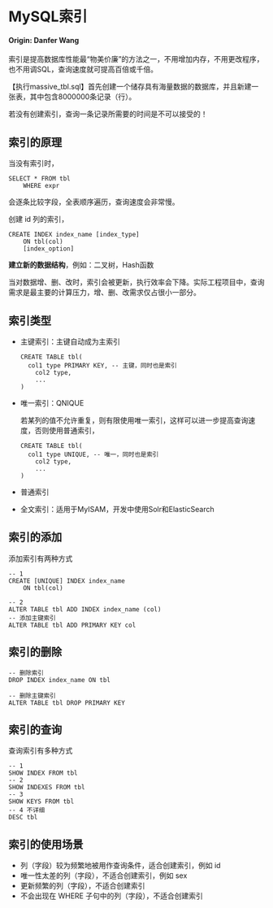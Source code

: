 # MySQL索引

#### **Origin: Danfer Wang**

索引是提高数据库性能最“物美价廉”的方法之一，不用增加内存，不用更改程序，也不用调SQL，查询速度就可提高百倍或千倍。

【执行massive_tbl.sql】首先创建一个储存具有海量数据的数据库，并且新建一张表，其中包含8000000条记录（行）。

若没有创建索引，查询一条记录所需要的时间是不可以接受的！

## 索引的原理

当没有索引时，

```mysql
SELECT * FROM tbl
	WHERE expr
```

会逐条比较字段，全表顺序遍历，查询速度会非常慢。

创建 id 列的索引，

```mysql
CREATE INDEX index_name [index_type] 
	ON tbl(col)
	[index_option]
```

**建立新的数据结构**，例如：二叉树，Hash函数

当对数据增、删、改时，索引会被更新，执行效率会下降。实际工程项目中，查询需求是最主要的计算压力，增、删、改需求仅占很小一部分。

## 索引类型

- 主键索引：主键自动成为主索引

  ```mysql
  CREATE TABLE tbl(
  	col1 type PRIMARY KEY, -- 主键，同时也是索引
      col2 type,
      ...
  )
  ```

- 唯一索引：QNIQUE

  ​	若某列的值不允许重复，则有限使用唯一索引，这样可以进一步提高查询速度，否则使用普通索引，

  ```mysql
  CREATE TABLE tbl(
  	col1 type UNIQUE, -- 唯一，同时也是索引
      col2 type,
      ...
  )
  ```

- 普通索引

- 全文索引：适用于MyISAM，开发中使用Solr和ElasticSearch

## 索引的添加

添加索引有两种方式

```mysql
-- 1
CREATE [UNIQUE] INDEX index_name 
	ON tbl(col)

-- 2
ALTER TABLE tbl ADD INDEX index_name (col)
-- 添加主键索引
ALTER TABLE tbl ADD PRIMARY KEY col
```

## 索引的删除

```mysql
-- 删除索引
DROP INDEX index_name ON tbl

-- 删除主键索引
ALTER TABLE tbl DROP PRIMARY KEY
```

## 索引的查询

查询索引有多种方式

```mysql
-- 1
SHOW INDEX FROM tbl
-- 2
SHOW INDEXES FROM tbl
-- 3
SHOW KEYS FROM tbl
-- 4 不详细
DESC tbl
```

## 索引的使用场景

- 列（字段）较为频繁地被用作查询条件，适合创建索引，例如 id
- 唯一性太差的列（字段），不适合创建索引，例如 sex
- 更新频繁的列（字段），不适合创建索引
- 不会出现在 WHERE 子句中的列（字段），不适合创建索引

